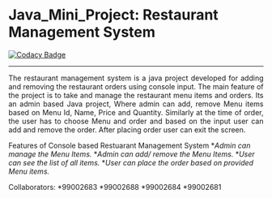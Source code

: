 # Java_Mini_Project: Restaurant Management System

[![Codacy Badge](https://api.codacy.com/project/badge/Grade/8c19df12f8fc4af9b7f9fca967d5556a)](https://app.codacy.com/gh/99002688/Java_Mini_Project?utm_source=github.com&utm_medium=referral&utm_content=99002688/Java_Mini_Project&utm_campaign=Badge_Grade)

----------------------------------------------
<p style='text-align: justify;'> The restaurant management system is a java project developed for adding and removing the restaurant orders using console input. The main feature of the project is to take and manage the restaurant menu items and orders. Its an admin based Java project, Where admin can add, remove Menu items based on Menu Id, Name, Price and Quantity. Similarly at the time of order, the user has to choose Menu and order and based on the input user can add and remove the order. After placing order user can exit the screen. </p>

Features of Console based Restuarant Management System
*_Admin can manage the Menu Items._
*_Admin can add/ remove the Menu Items._
*_User can see the list of all items._
*_User can place the order based on provided Menu items._

Collaborators:
*99002683
*99002688
*99002684
*99002681
